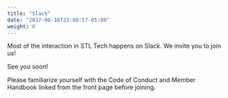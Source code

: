 ```yaml
---
title: "Slack"
date: "2017-08-16T23:00:57-05:00"
weight: 0
---
```


Most of the interaction in STL Tech happens on Slack.
We invite you to join us!

<div id="CommunityInviter"></div>
<script>
  window.CommunityInviterAsyncInit = function () {
    CommunityInviter.init({
      app_url:'default',
      team_id:'stl-tech'
   })
  };
  (function(d, s, id){
    var js, fjs = d.getElementsByTagName(s)[0];
    if (d.getElementById(id)) {return;}
    js = d.createElement(s); js.id = id;
    js.src = "https://communityinviter.com/js/communityinviter.js";
    fjs.parentNode.insertBefore(js, fjs);
  }(document, 'script', 'Community_Inviter'));
</script>

See you soon!

Please familiarize yourself with the Code of Conduct and Member Handbook linked from the front page before joining.
